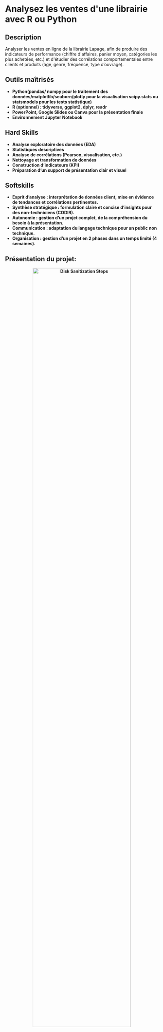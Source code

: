 # Analysez les ventes d'une librairie avec R ou Python
<h2>Description</h2>

Analyser les ventes en ligne de la librairie Lapage, afin de produire des indicateurs de performance (chiffre d'affaires, panier moyen, catégories les plus achetées, etc.) et d'étudier des corrélations comportementales entre clients et produits (âge, genre, fréquence, type d’ouvrage).
<br />


<h2> Outils maîtrisés </h2>

- <b>Python(pandas/ numpy pour le traitement des données/matplotlib/seaborn/plotly pour la visualisation
scipy.stats ou statsmodels pour les tests statistique)
- <b>R (optionnel) : tidyverse, ggplot2, dplyr, readr
- <b>PowerPoint, Google Slides ou Canva pour la présentation finale
- <b>Environnement Jupyter Notebook

<h2> Hard Skills </h2>

- <b>Analyse exploratoire des données (EDA)
- <b>Statistiques descriptives
- <b>Analyse de corrélations (Pearson, visualisation, etc.)
- <b>Nettoyage et transformation de données
- <b>Construction d’indicateurs (KPI)
- <b>Préparation d’un support de présentation clair et visuel

<h2> Softskills </h2>

- <b>Esprit d’analyse : interprétation de données client, mise en évidence de tendances et corrélations pertinentes.
- <b>Synthèse stratégique : formulation claire et concise d’insights pour des non-techniciens (CODIR).
- <b>Autonomie : gestion d’un projet complet, de la compréhension du besoin à la présentation.
- <b>Communication : adaptation du langage technique pour un public non technique.
- <b>Organisation : gestion d’un projet en 2 phases dans un temps limité (4 semaines).

<h2>Présentation du projet:</h2>

<p align="center">

<img src="https://imgur.com/CzUiwNH.png" height=80% width="80%" alt="Disk Sanitization Steps"/>
<br />
<br />


<p align="center">

<img src="https://imgur.com/nv9PK0k.png" height=80% width="80%" alt="Disk Sanitization Steps"/>
<br />
<br />


<p align="center">

<img src="https://imgur.com/VuOP3WS.png" height=80% width="80%" alt="Disk Sanitization Steps"/>
<br />
<br />


<p align="center">

<img src="https://imgur.com/VCf2TJP.png" height=80% width="80%" alt="Disk Sanitization Steps"/>
<br />
<br />

<p align="center">

<img src="https://imgur.com/n85miFS.png" height=80% width="80%" alt="Disk Sanitization Steps"/>
<br />
<br />
<p align="center">
<img src="https://imgur.com/BowfBas.png" height=80% width="80%" alt="Disk Sanitization Steps"/>
<br />
<br />
<p align="center">
<img src="https://imgur.com/XHkjI8C.png" height=80% width="80%" alt="Disk Sanitization Steps"/>
<br />
<br />
<p align="center">
<img src="https://imgur.com/Ach0dQS.png" height=80% width="80%" alt="Disk Sanitization Steps"/>
<br />
<br />
<p align="center">
<img src="https://imgur.com/CabH3Zs.png" height=80% width="80%" alt="Disk Sanitization Steps"/>
<br />
<br />
<p align="center">
<img src="https://imgur.com/GFByOXe.png" height=80% width="80%" alt="Disk Sanitization Steps"/>
<br />
<br />
<p align="center">
<img src="https://imgur.com/lyozja9.png" height=80% width="80%" alt="Disk Sanitization Steps"/>
<br />
<br />


<p align="center">
<img src="https://imgur.com/ssYLzRv.png" height=80% width="80%" alt="Disk Sanitization Steps"/>
<br />
<br />



  
<p align="center">
<img src="https://imgur.com/46duWdI.png" height=80% width="80%" alt="Disk Sanitization Steps"/>
<br />
<br />
<p align="center">
<img src="https://imgur.com/Diw2VcD.png" height=80% width="80%" alt="Disk Sanitization Steps"/>
<br />
<br />





<p align="center">
<img src="https://imgur.com/YvW3zdA.png" height=80% width="80%" alt="Disk Sanitization Steps"/>
<br />
<br />









<p align="center">

<img src="https://imgur.com/KSO6KYy.png" height=80% width="80%" alt="Disk Sanitization Steps"/>
<br />
<br />

<p align="center">

<img src="https://imgur.com/rbna76h.png" height=80% width="80%" alt="Disk Sanitization Steps"/>
<br />
<br />
<p align="center">
<img src="https://imgur.com/RA211Yu.png" height=80% width="80%" alt="Disk Sanitization Steps"/>
<br />
<br />
<p align="center">
<img src="https://imgur.com/1HRR68i.png" height=80% width="80%" alt="Disk Sanitization Steps"/>
<br />
<br />
<p align="center">
<img src="https://imgur.com/j3bK5vC.png" height=80% width="80%" alt="Disk Sanitization Steps"/>
<br />
<br />
<p align="center">
<img src="https://imgur.com/S7iQTDG.png" height=80% width="80%" alt="Disk Sanitization Steps"/>
<br />
<br />

































<img width="105" height="32766" alt="image" src="https://github.com/user-attachments/assets/927f6c31-1e64-42d0-9ec3-dd0159f2fdb9" />
